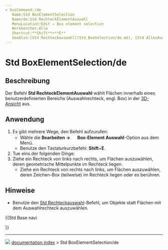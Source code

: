 ```yaml
---
- GuiCommand:/de
   Name:Std BoxElementSelection
   Name/de:Std RechteckElementAuswahl
   MenuLocation:Edit → Box element selection
   Workbenches:Alle
   Shortcut:**Shift**+**E**
   SeeAlso:[Std Rechteckauswahl](Std_BoxSelection/de.md), [Std AllesAuswählen](Std_SelectAll/de.md)
---
```


# Std BoxElementSelection/de



## Beschreibung

Der Befehl **Std RechteckElementAuswahl** wählt Flächen innerhalb eines benutzerdefinierten Bereichs (Auswahlrechteck, engl. Box) in der [3D-Ansicht](3D_view/de.md) aus.



## Anwendung

1.  Es gibt mehrere Wege, den Befehl aufzurufen:
    -   Wähle die **Bearbeiten → <img src="images/Std_BoxElementSelection.svg" width=16px> Box-Element Auswahl**-Option aus dem Menü.
    -   Benutze den Tastaturkurzbefehl: **Shift**+**E**.
2.  Tue eins der folgenden Dinge:
3.  Ziehe ein Rechteck von links nach rechts, um Flächen auszuwählen, deren geometrische Mittelpunkte im Rechteck liegen.
    -   Ziehe ein Rechteck von rechts nach links, um Flächen auszuwählen, deren Zeichen-Box (teilweise) im Rechteck liegen oder es berühren.



## Hinweise

-   Benutze den [Std Rechteckauswahl](Std_BoxSelection/de.md)-Befehl, um Objekte statt Flächen mit dem Auswahlrechteck auszuwählen.





{{Std Base navi

}}



---
![](images/Right_arrow.png) [documentation index](../README.md) > Std BoxElementSelection/de
